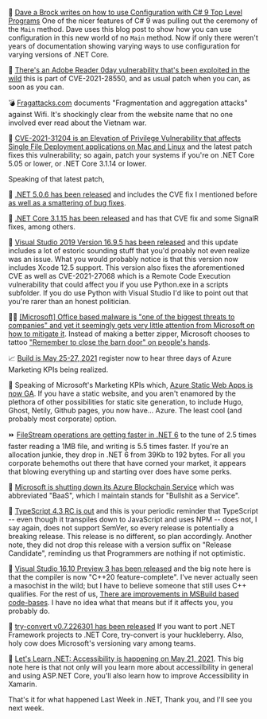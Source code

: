 🔧 [Dave a Brock writes on how to use Configuration with C# 9 Top Level Programs](https://www.daveabrock.com/2021/01/19/config-top-level-programs/) One of the nicer features of C# 9 was pulling out the ceremony of the `Main` method.  Dave uses this blog post to show how you can use configuration in this new world of no `Main` method.  Now if only there weren't years of documentation showing varying ways to use configuration for varying versions of .NET Core.

📔 [There's an Adobe Reader 0day vulnerability that's been exploited in the wild](https://twitter.com/ryanaraine/status/1392135493437956100?s=20) this is part of CVE-2021-28550, and as usual patch when you can, as soon as you can.

💣 [Fragattacks.com](https://www.fragattacks.com/) documents "Fragmentation and aggregation attacks" against Wifi. It's shockingly clear from the website name that no one involved ever read about the Vietnam war.  

🌼 [CVE-2021-31204 is an Elevation of Privilege Vulnerability that affects Single File Deployment applications on Mac and Linux](https://github.com/dotnet/runtime/issues/52608) and the latest patch fixes this vulnerability; so again, patch your systems if you're on .NET Core 5.05 or lower, or .NET Core 3.1.14 or lower.

Speaking of that latest patch, 

📢 [.NET 5.0.6 has been released](https://github.com/dotnet/core/blob/main/release-notes/5.0/5.0.6/5.0.6.md) and includes the CVE fix I mentioned before [as well as a smattering of bug fixes](https://devblogs.microsoft.com/dotnet/net-may-2021/).

📢 [.NET Core 3.1.15 has been released](https://github.com/dotnet/core/blob/main/release-notes/3.1/3.1.15/3.1.15.md) and has that CVE fix and some SignalR fixes, among others.


📢 [Visual Studio 2019 Version 16.9.5 has been released](https://docs.microsoft.com/en-us/visualstudio/releases/2019/release-notes#16.9.5) and this update includes a lot of estoric sounding stuff that you'd proably not even realize was an issue. What you would probably notice is that this version now includes Xcode 12.5 support.  This version also fixes the aforementioned CVE as well as CVE-2021-27068 which is a Remote Code Execution vulnerability that could affect you if you use Python.exe in a scripts subfolder.  If you do use Python with Visual Studio I'd like to point out that you're rarer than an honest politician.

🏴‍☠️ [\[Microsoft\] Office based malware is "one of the biggest threats to companies" and yet it seemingly gets very little attention from Microsoft on how to mitigate it](https://twitter.com/NathanMcNulty/status/1392352785694281730?s=20).  Instead of making a better zipper, Microsoft chooses to tattoo ["Remember to close the barn door" on people's hands](https://techcommunity.microsoft.com/t5/microsoft-security-baselines/security-baseline-for-microsoft-365-apps-for-enterprise-v2104/ba-p/2307695).

📈 [Build is May 25-27, 2021](https://mybuild.microsoft.com/home) register now to hear three days of Azure Marketing KPIs being realized.

📢 Speaking of Microsoft's Marketing KPIs which, [Azure Static Web Apps is now GA](https://azure.microsoft.com/en-us/blog/develop-production-scale-modern-web-apps-quickly-with-azure-static-web-apps/). If you have a static website, and you aren't enamored by the plethora of other possibilities for static site generation, to include Hugo, Ghost, Netily, Github pages, you now have... Azure. The least cool (and probably most corporate) option.

⏩ [FileStream operations are getting faster in .NET 6](https://github.com/dotnet/core/issues/6098#issuecomment-83015483) to the tune of 2.5 times faster reading a 1MB file, and writing is 5.5 times faster.  If you're an allocation junkie, they drop in .NET 6 from 39Kb to 192 bytes.  For all you corporate behemoths out there that have corned your market, it appears that blowing everything up and starting over does have some perks.  

🛅 [Microsoft is shutting down its Azure Blockchain Service](https://www.zdnet.com/article/microsoft-is-shutting-down-its-azure-blockchain-service/) which was abbreviated "BaaS", which I maintain stands for "Bullshit as a Service".

📢 [TypeScript 4.3 RC is out](https://devblogs.microsoft.com/typescript/announcing-typescript-4-3-rc) and this is your periodic reminder that TypeScript -- even though it transpiles down to JavaScript and uses NPM -- does not, I say again, does not support SemVer, so every release is potentially a breaking release.  This release is no different, so plan accordingly. Another note, they did not drop this release with a version suffix on "Release Candidate", reminding us that Programmers are nothing if not optimistic.

📢 [Visual Studio 16.10 Preview 3 has been released](https://docs.microsoft.com/en-us/visualstudio/releases/2019/release-notes-preview#--visual-studio-2019-version-1610-preview-3-) and the big note here is that the compiler is now "C++20 feature-complete".  I've never actually seen a masochist in the wild; but I have to believe someone that still uses C++ qualifies.  For the rest of us, [There are improvements in MSBuild based code-bases](https://twitter.com/KirillOsenkov/status/1393038144589557762?s=20).  I have no idea what that means but if it affects you, you probably do.

🎁 [try-convert v0.7.226301 has been released](https://www.nuget.org/packages/try-convert/) If you want to port .NET Framework projects to .NET Core, try-convert is your huckleberry.  Also, holy cow does Microsoft's versioning vary among teams.

🏫 [Let's Learn .NET: Accessibility is happening on May 21, 2021](https://letslearndotnet.splashthat.com/).  This big note here is that not only will you learn more about accessilbility in general and using ASP.NET Core, you'll also learn how to improve Accessibility in Xamarin.

That's it for what happened Last Week in .NET, Thank you, and I'll see you next week.



